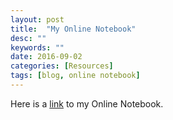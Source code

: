 ```yaml
---
layout: post
title:  "My Online Notebook"
desc: ""
keywords: ""
date: 2016-09-02
categories: [Resources]
tags: [blog, online notebook]
---
```


Here is a [link](https://github.com/lvash/Online-Notebook/blob/master/Online_notebook.md) to my Online Notebook.
